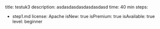 title: testuk3
description: asdasdasdasdasdasdasd
time: 40 min
steps:
  - step1.md
license: Apache
isNew: true
isPremium: true
isAvailable: true
level: beginner
